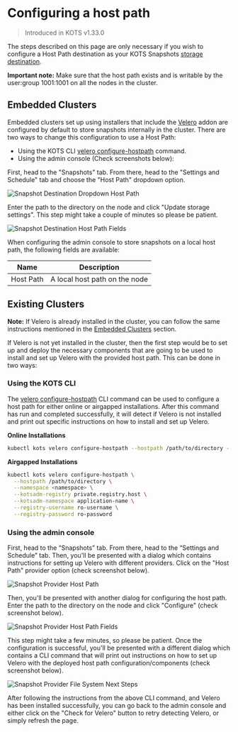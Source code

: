 # Configuring a host path

> Introduced in KOTS v1.33.0

The steps described on this page are only necessary if you wish to configure a Host Path destination as your KOTS Snapshots [storage destination](/kotsadm/snapshots/storage-destinations/).

**Important note:** Make sure that the host path exists and is writable by the user:group 1001:1001 on all the nodes in the cluster.

## Embedded Clusters

Embedded clusters set up using installers that include the [Velero](https://kurl.sh/docs/add-ons/velero) addon are configured by default to store snapshots internally in the cluster.
There are two ways to change this configuration to use a Host Path:

* Using the KOTS CLI [velero configure-hostpath](/kots-cli/velero/configure-hostpath/) command.
* Using the admin console (Check screenshots below):

First, head to the "Snapshots" tab.
From there, head to the "Settings and Schedule" tab and choose the "Host Path" dropdown option.

![Snapshot Destination Dropdown Host Path](/images/snapshot-destination-dropdown-hostpath.png)

Enter the path to the directory on the node and click "Update storage settings".
This step might take a couple of minutes so please be patient.

![Snapshot Destination Host Path Fields](/images/snapshot-destination-hostpath-field.png)

When configuring the admin console to store snapshots on a local host path, the following fields are available:

| Name      | Description                   |
|-----------|-------------------------------|
| Host Path | A local host path on the node |


## Existing Clusters

**Note:** If Velero is already installed in the cluster, you can follow the same instructions mentioned in the [Embedded Clusters](/kotsadm/snapshots/configuring-hostpath/#embedded-clusters) section.

If Velero is not yet installed in the cluster, then the first step would be to set up and deploy the necessary components that are going to be used to install and set up Velero with the provided host path.
This can be done in two ways:

### Using the KOTS CLI

The [velero configure-hostpath](/kots-cli/velero/configure-hostpath/) CLI command can be used to configure a host path for either online or airgapped installations.
After this command has run and completed successfully, it will detect if Velero is not installed and print out specific instructions on how to install and set up Velero.

**Online Installations**

```bash
kubectl kots velero configure-hostpath --hostpath /path/to/directory --namespace <namespace>
```

**Airgapped Installations**

```bash
kubectl kots velero configure-hostpath \
  --hostpath /path/to/directory \
  --namespace <namespace> \
  --kotsadm-registry private.registry.host \
  --kotsadm-namespace application-name \
  --registry-username ro-username \
  --registry-password ro-password
```

### Using the admin console

First, head to the “Snapshots” tab.
From there, head to the “Settings and Schedule” tab.
Then, you'll be presented with a dialog which contains instructions for setting up Velero with different providers.
Click on the "Host Path" provider option (check screenshot below).

![Snapshot Provider Host Path](/images/snapshot-provider-hostpath.png)

Then, you'll be presented with another dialog for configuring the host path.
Enter the path to the directory on the node and click "Configure" (check screenshot below).

![Snapshot Provider Host Path Fields](/images/snapshot-provider-hostpath-field.png)

This step might take a few minutes, so please be patient.
Once the configuration is successful, you'll be presented with a different dialog which contains a CLI command that will print out instructions on how to set up Velero with the deployed host path configuration/components (check screenshot below).

![Snapshot Provider File System Next Steps](/images/snapshot-provider-fs-next-steps.png)

After following the instructions from the above CLI command, and Velero has been installed successfully, you can go back to the admin console and either click on the "Check for Velero" button to retry detecting Velero, or simply refresh the page.
